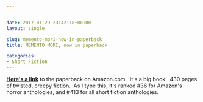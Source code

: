 ```yaml
---


date: 2017-01-29 23:42:18+00:00
layout: single

slug: memento-mori-now-in-paperback
title: MEMENTO MORI, now in paperback

categories:
- Short Fiction
---
```


[**Here's a link**](https://www.amazon.com/dp/1927598567/) to the paperback on Amazon.com.  It's a big book:  430 pages of twisted, creepy fiction.  As I type this, it's ranked #36 for Amazon's horror anthologies, and #413 for all short fiction anthologies.
